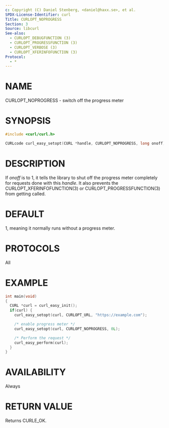 ```yaml
---
c: Copyright (C) Daniel Stenberg, <daniel@haxx.se>, et al.
SPDX-License-Identifier: curl
Title: CURLOPT_NOPROGRESS
Section: 3
Source: libcurl
See-also:
  - CURLOPT_DEBUGFUNCTION (3)
  - CURLOPT_PROGRESSFUNCTION (3)
  - CURLOPT_VERBOSE (3)
  - CURLOPT_XFERINFOFUNCTION (3)
Protocol:
  - *
---
```


# NAME

CURLOPT_NOPROGRESS - switch off the progress meter

# SYNOPSIS

~~~c
#include <curl/curl.h>

CURLcode curl_easy_setopt(CURL *handle, CURLOPT_NOPROGRESS, long onoff);
~~~

# DESCRIPTION

If *onoff* is to 1, it tells the library to shut off the progress meter
completely for requests done with this *handle*. It also prevents the
CURLOPT_XFERINFOFUNCTION(3) or CURLOPT_PROGRESSFUNCTION(3) from
getting called.

# DEFAULT

1, meaning it normally runs without a progress meter.

# PROTOCOLS

All

# EXAMPLE

~~~c
int main(void)
{
  CURL *curl = curl_easy_init();
  if(curl) {
    curl_easy_setopt(curl, CURLOPT_URL, "https://example.com");

    /* enable progress meter */
    curl_easy_setopt(curl, CURLOPT_NOPROGRESS, 0L);

    /* Perform the request */
    curl_easy_perform(curl);
  }
}
~~~

# AVAILABILITY

Always

# RETURN VALUE

Returns CURLE_OK.
